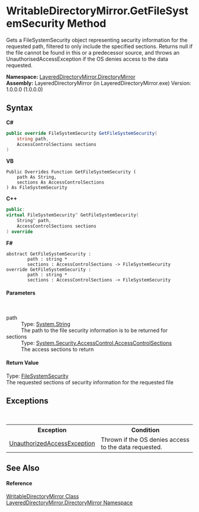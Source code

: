 # WritableDirectoryMirror.GetFileSystemSecurity Method 
 

Gets a FileSystemSecurity object representing security information for the requested path, filtered to only include the specified sections. Returns null if the file cannot be found in this or a predecessor source, and throws an UnauthorisedAccessException if the OS denies access to the data requested.

**Namespace:**&nbsp;<a href="8e43a026-b829-c5d6-efc2-1a8c2a152363">LayeredDirectoryMirror.DirectoryMirror</a><br />**Assembly:**&nbsp;LayeredDirectoryMirror (in LayeredDirectoryMirror.exe) Version: 1.0.0.0 (1.0.0.0)

## Syntax

**C#**<br />
``` C#
public override FileSystemSecurity GetFileSystemSecurity(
	string path,
	AccessControlSections sections
)
```

**VB**<br />
``` VB
Public Overrides Function GetFileSystemSecurity ( 
	path As String,
	sections As AccessControlSections
) As FileSystemSecurity
```

**C++**<br />
``` C++
public:
virtual FileSystemSecurity^ GetFileSystemSecurity(
	String^ path, 
	AccessControlSections sections
) override
```

**F#**<br />
``` F#
abstract GetFileSystemSecurity : 
        path : string * 
        sections : AccessControlSections -> FileSystemSecurity 
override GetFileSystemSecurity : 
        path : string * 
        sections : AccessControlSections -> FileSystemSecurity 
```


#### Parameters
&nbsp;<dl><dt>path</dt><dd>Type: <a href="http://msdn2.microsoft.com/en-us/library/s1wwdcbf" target="_blank">System.String</a><br />The path to the file security information is to be returned for</dd><dt>sections</dt><dd>Type: <a href="http://msdn2.microsoft.com/en-us/library/wc2zdbth" target="_blank">System.Security.AccessControl.AccessControlSections</a><br />The access sections to return</dd></dl>

#### Return Value
Type: <a href="http://msdn2.microsoft.com/en-us/library/f8bc2bs5" target="_blank">FileSystemSecurity</a><br />The requested sections of security information for the requested file

## Exceptions
&nbsp;<table><tr><th>Exception</th><th>Condition</th></tr><tr><td><a href="http://msdn2.microsoft.com/en-us/library/f2y9aa54" target="_blank">UnauthorizedAccessException</a></td><td>Thrown if the OS denies access to the data requested.</td></tr></table>

## See Also


#### Reference
<a href="c822f227-d250-a635-4d8e-a5558d8b91b9">WritableDirectoryMirror Class</a><br /><a href="8e43a026-b829-c5d6-efc2-1a8c2a152363">LayeredDirectoryMirror.DirectoryMirror Namespace</a><br />